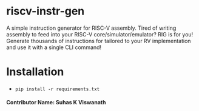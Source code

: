 # riscv-instr-gen
A simple instruction generator for RISC-V assembly. Tired of writing assembly to feed into your RISC-V core/simulator/emulator? RIG is for you! Generate thousands of instructions for tailored to your RV implementation and use it with a single CLI command!

# Installation
* `pip install -r requirements.txt`

#### Contributor Name: Suhas K Viswanath
